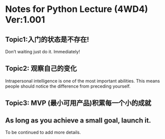 # Notes for Python Lecture (4WD4) Ver:1.001



 

## Topic1:入门的状态是不存在!
Don’t waiting just do it. Immediately!
 
## Topic2: 观察自己的变化
Intrapersonal intelligence is one of the most important abilities. This means people should notice the difference from preceding yourself.
 
## Topic3: MVP (最小可用产品)积累每一个小的成就
As long as you achieve a small goal, launch it.
--- 
To be continued to add more details.